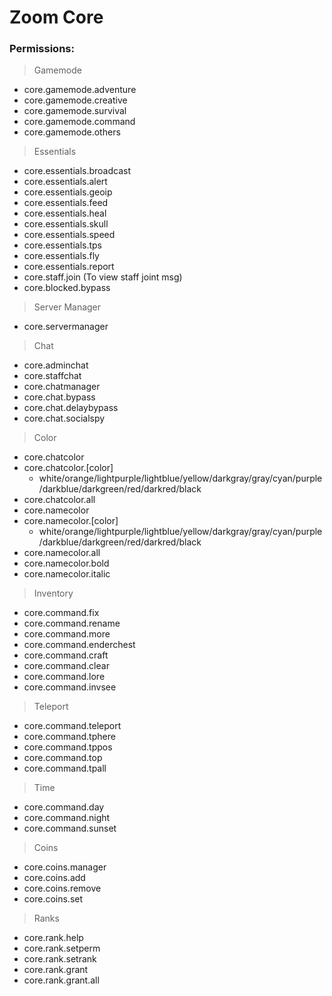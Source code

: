 # Zoom Core

### Permissions:
> Gamemode
- core.gamemode.adventure
- core.gamemode.creative
- core.gamemode.survival
- core.gamemode.command
- core.gamemode.others

> Essentials
- core.essentials.broadcast
- core.essentials.alert
- core.essentials.geoip
- core.essentials.feed
- core.essentials.heal
- core.essentials.skull
- core.essentials.speed
- core.essentials.tps
- core.essentials.fly
- core.essentials.report
- core.staff.join (To view staff joint msg)
- core.blocked.bypass

> Server Manager
- core.servermanager

> Chat
- core.adminchat
- core.staffchat
- core.chatmanager
- core.chat.bypass
- core.chat.delaybypass
- core.chat.socialspy

> Color
- core.chatcolor
- core.chatcolor.[color]
    - white/orange/lightpurple/lightblue/yellow/darkgray/gray/cyan/purple/darkblue/darkgreen/red/darkred/black
- core.chatcolor.all
- core.namecolor
- core.namecolor.[color] 
    - white/orange/lightpurple/lightblue/yellow/darkgray/gray/cyan/purple/darkblue/darkgreen/red/darkred/black
- core.namecolor.all
- core.namecolor.bold
- core.namecolor.italic

> Inventory
- core.command.fix
- core.command.rename
- core.command.more
- core.command.enderchest
- core.command.craft
- core.command.clear
- core.command.lore
- core.command.invsee

> Teleport
- core.command.teleport
- core.command.tphere
- core.command.tppos
- core.command.top
- core.command.tpall

> Time
- core.command.day
- core.command.night
- core.command.sunset

> Coins
- core.coins.manager
- core.coins.add
- core.coins.remove
- core.coins.set

> Ranks
- core.rank.help
- core.rank.setperm
- core.rank.setrank
- core.rank.grant
- core.rank.grant.all